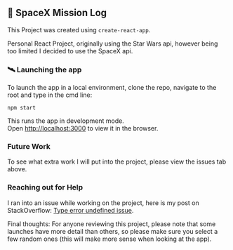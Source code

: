 ## 🚀 SpaceX Mission Log

This Project was created using ```create-react-app```.

Personal React Project, originally using the Star Wars api, however being too limited I decided to use the SpaceX api.

### 🛰 Launching the app
To launch the app in a local environment, clone the repo, navigate to the root and type in the cmd line:

```npm start```

This runs the app in development mode.<br />
Open [http://localhost:3000](http://localhost:3000) to view it in the browser.

### Future Work
To see what extra work I will put into the project, please view the issues tab above.

### Reaching out for Help
I ran into an issue while working on the project, here is my post on StackOverflow: [Type error undefined issue](https://stackoverflow.com/questions/60247043/typeerror-cannot-read-property-rocket-name-of-undefined-even-though-it-is).


Final thoughts:
For anyone reviewing this project, please note that some launches have more detail than others, so please make sure you select a few random ones (this will make more sense when looking at the app).
